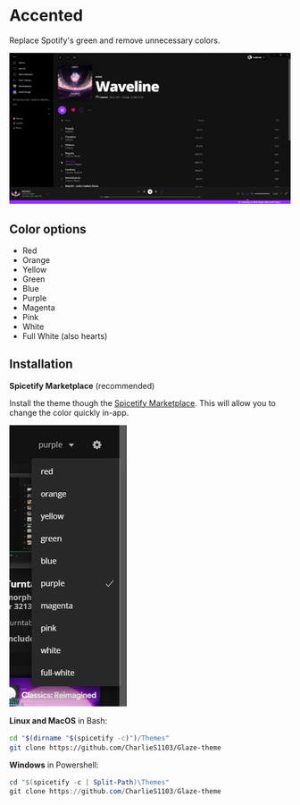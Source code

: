 # Accented

Replace Spotify's green and remove unnecessary colors.

![preview](./img/preview.png)

## Color options

- Red
- Orange
- Yellow
- Green
- Blue
- Purple
- Magenta
- Pink
- White
- Full White (also hearts)

## Installation

**Spicetify Marketplace** (recommended)

Install the theme though the [Spicetify Marketplace](https://github.com/CharlieS1103/spicetify-marketplace). This will allow you to change the color quickly in-app.

![colors](./img/colors.png)

**Linux and MacOS** in Bash:

```bash
cd "$(dirname "$(spicetify -c)")/Themes"
git clone https://github.com/CharlieS1103/Glaze-theme
```

**Windows** in Powershell:

```powershell
cd "$(spicetify -c | Split-Path)\Themes"
git clone https://github.com/CharlieS1103/Glaze-theme
